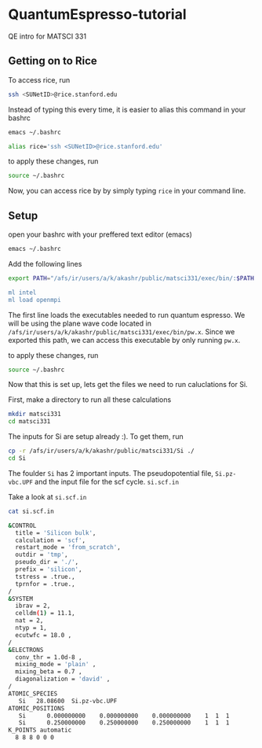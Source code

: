 # QuantumEspresso-tutorial
QE intro for MATSCI 331 
## Getting on to Rice 
To access rice, run 
```bash
ssh <SUNetID>@rice.stanford.edu
```

Instead of typing this every time, it is easier to alias this command in your bashrc 

```bash
emacs ~/.bashrc
```

```bash
alias rice='ssh <SUNetID>@rice.stanford.edu'                                                                                          
```
to apply these changes, run 

```bash
source ~/.bashrc
```

Now, you can access rice by by simply typing `rice` in your command line. 

## Setup 

open your bashrc with your preffered text editor (emacs)

```bash
emacs ~/.bashrc
```

Add the following lines 

```bash
export PATH="/afs/ir/users/a/k/akashr/public/matsci331/exec/bin/:$PATH

ml intel
ml load openmpi
```

The first line loads the executables needed to run quantum espresso. We will be using the plane wave code located in `/afs/ir/users/a/k/akashr/public/matsci331/exec/bin/pw.x`. Since we exported this path, we can access this executable by only running `pw.x`.

to apply these changes, run 

```bash
source ~/.bashrc
```
Now that this is set up, lets get the files we need to run caluclations for Si.

First, make a directory to run all these calculations

```bash
mkdir matsci331
cd matsci331
```

The inputs for Si are setup already :). To get them, run 

```bash
cp -r /afs/ir/users/a/k/akashr/public/matsci331/Si ./
cd Si
```

The foulder `Si` has 2 important inputs. The pseudopotential file, `Si.pz-vbc.UPF` and the input file for the scf cycle. `si.scf.in`

Take a look at `si.scf.in`

```bash
cat si.scf.in

&CONTROL
  title = 'Silicon bulk',
  calculation = 'scf',
  restart_mode = 'from_scratch',
  outdir = 'tmp',
  pseudo_dir = './',
  prefix = 'silicon',
  tstress = .true.,
  tprnfor = .true.,
/
&SYSTEM
  ibrav = 2,
  celldm(1) = 11.1,
  nat = 2,
  ntyp = 1,
  ecutwfc = 18.0 ,
/
&ELECTRONS
  conv_thr = 1.0d-8 ,
  mixing_mode = 'plain' ,
  mixing_beta = 0.7 ,
  diagonalization = 'david' ,
/
ATOMIC_SPECIES
   Si   28.08600  Si.pz-vbc.UPF 
ATOMIC_POSITIONS 
   Si      0.000000000    0.000000000    0.000000000    1  1  1 
   Si      0.250000000    0.250000000    0.250000000    1  1  1
K_POINTS automatic
  8 8 8 0 0 0

```






